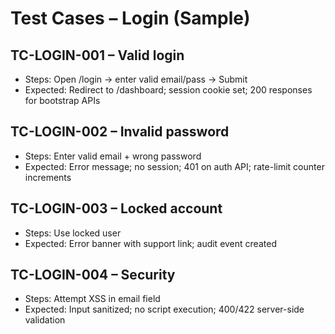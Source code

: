 
# Test Cases – Login (Sample)

## TC-LOGIN-001 – Valid login
- Steps: Open /login → enter valid email/pass → Submit
- Expected: Redirect to /dashboard; session cookie set; 200 responses for bootstrap APIs

## TC-LOGIN-002 – Invalid password
- Steps: Enter valid email + wrong password
- Expected: Error message; no session; 401 on auth API; rate-limit counter increments

## TC-LOGIN-003 – Locked account
- Steps: Use locked user
- Expected: Error banner with support link; audit event created

## TC-LOGIN-004 – Security
- Steps: Attempt XSS in email field
- Expected: Input sanitized; no script execution; 400/422 server-side validation
